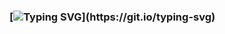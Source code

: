 ### [![Typing SVG](https://readme-typing-svg.herokuapp.com?font=Fira+Code&weight=900&size=36&duration=3000&pause=1000&color=F707E2&width=435&lines=Hi%2C+im+Jankbyte!)](https://git.io/typing-svg)
